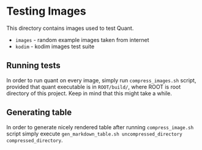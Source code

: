 # Testing Images

This directory contains images used to test Quant.
- `images` - random example images taken from internet
- `kodim` - kodim images test suite

## Running tests
In order to run quant on every image, simply run `compress_images.sh` script, provided that quant executable is in `ROOT/build/`, where ROOT is root directory of this project. Keep in mind that this might take a while.

## Generating table
In order to generate nicely rendered table after running `compress_image.sh` script simply execute `gen_markdown_table.sh uncompressed_directory compressed_directory`.
